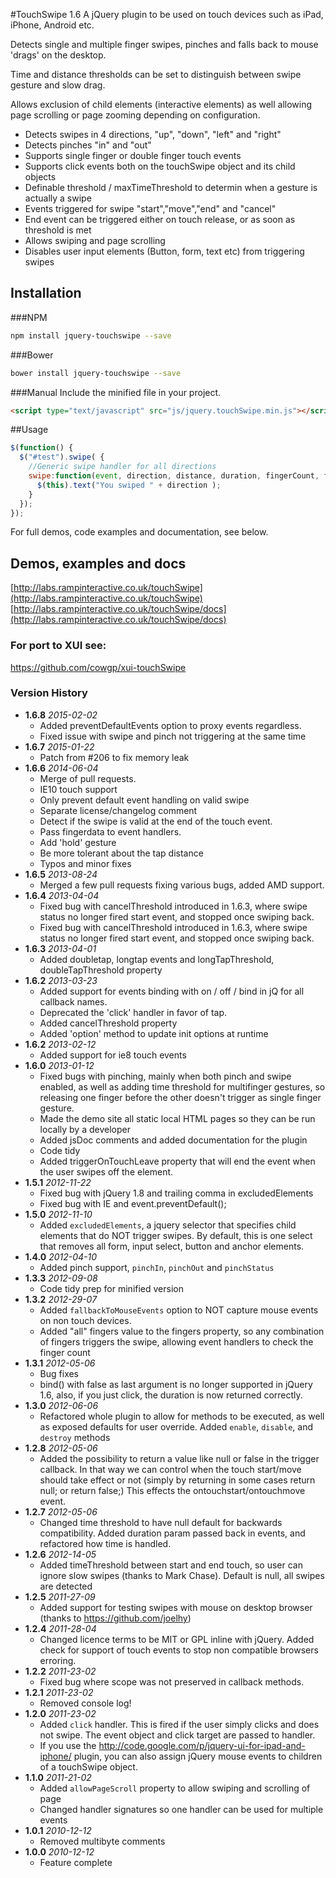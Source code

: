#TouchSwipe 1.6
A jQuery plugin to be used on touch devices such as iPad, iPhone, Android etc.

Detects single and multiple finger swipes, pinches and falls back to mouse 'drags' on the desktop.

Time and distance thresholds can be set to distinguish between swipe gesture and slow drag.

Allows exclusion of child elements (interactive elements) as well allowing page scrolling or page zooming depending on configuration.

* Detects swipes in 4 directions, "up", "down", "left" and "right"
* Detects pinches "in" and "out"
* Supports single finger or double finger touch events
* Supports click events both on the touchSwipe object and its child objects
* Definable threshold / maxTimeThreshold to determin when a gesture is actually a swipe
* Events triggered for swipe "start","move","end" and "cancel"
* End event can be triggered either on touch release, or as soon as threshold is met
* Allows swiping and page scrolling
* Disables user input elements (Button, form, text etc) from triggering swipes

## Installation  
###NPM
````bash
npm install jquery-touchswipe --save
````
###Bower
````bash
bower install jquery-touchswipe --save
````
###Manual
Include the minified file in your project.
````html
<script type="text/javascript" src="js/jquery.touchSwipe.min.js"></script>
````

##Usage
````javascript
$(function() {
  $("#test").swipe( {
    //Generic swipe handler for all directions
    swipe:function(event, direction, distance, duration, fingerCount, fingerData) {
      $(this).text("You swiped " + direction );  
    }
  });
});
````

For full demos, code examples and documentation, see below.

## Demos, examples and docs

[http://labs.rampinteractive.co.uk/touchSwipe](http://labs.rampinteractive.co.uk/touchSwipe)  
[http://labs.rampinteractive.co.uk/touchSwipe/docs](http://labs.rampinteractive.co.uk/touchSwipe/docs)

### For port to XUI see:
https://github.com/cowgp/xui-touchSwipe

### Version History

* **1.6.8** *2015-02-02*
	- Added preventDefaultEvents option to proxy events regardless.
	- Fixed issue with swipe and pinch not triggering at the same time
* **1.6.7** *2015-01-22*
	- Patch from #206 to fix memory leak
* **1.6.6** *2014-06-04*
	- Merge of pull requests.
	- IE10 touch support
	- Only prevent default event handling on valid swipe
	- Separate license/changelog comment
	- Detect if the swipe is valid at the end of the touch event.
	- Pass fingerdata to event handlers.
	- Add 'hold' gesture
	- Be more tolerant about the tap distance
	- Typos and minor fixes
* **1.6.5** *2013-08-24*
	- Merged a few pull requests fixing various bugs, added AMD support.
* **1.6.4** *2013-04-04*
	- Fixed bug with cancelThreshold introduced in 1.6.3, where swipe status no longer fired start event, and stopped once swiping back.
	- Fixed bug with cancelThreshold introduced in 1.6.3, where swipe status no longer fired start event, and stopped once swiping back.
* **1.6.3** *2013-04-01*
	- Added doubletap, longtap events and longTapThreshold, doubleTapThreshold property
* **1.6.2**	*2013-03-23*
	- Added support for events binding with on / off / bind in jQ for all callback names.
	- Deprecated the 'click' handler in favor of tap.
	- Added cancelThreshold property
	- Added 'option' method to update init options at runtime
* **1.6.2**	*2013-02-12*
	- Added support for ie8 touch events
* **1.6.0** *2013-01-12*
	- Fixed bugs with pinching, mainly when both pinch and swipe enabled, as well as adding time threshold for multifinger gestures, so releasing one finger before the other doesn't trigger as single finger gesture.
	- Made the demo site all static local HTML pages so they can be run locally by a developer
	- Added jsDoc comments and added documentation for the plugin
	- Code tidy
	- Added triggerOnTouchLeave property that will end the event when the user swipes off the element.
* **1.5.1** *2012-11-22*
	- Fixed bug with jQuery 1.8 and trailing comma in excludedElements
	- Fixed bug with IE and event.preventDefault();
* **1.5.0** *2012-11-10*
	- Added `excludedElements`, a jquery selector that specifies child elements that do NOT trigger swipes. By default, this is one select that removes all form, input select, button and anchor elements.
* **1.4.0** *2012-04-10*
	- Added pinch support, `pinchIn`, `pinchOut` and `pinchStatus`
* **1.3.3** *2012-09-08*
	- Code tidy prep for minified version
* **1.3.2** *2012-29-07*
	- Added `fallbackToMouseEvents` option to NOT capture mouse events on non touch devices.
	- Added "all" fingers value to the fingers property, so any combination of fingers triggers the swipe, allowing event handlers to check the finger count
* **1.3.1** *2012-05-06*
	- Bug fixes  
	- bind() with false as last argument is no longer supported in jQuery 1.6, also, if you just click, the duration is now returned correctly.
* **1.3.0** *2012-06-06*
	- Refactored whole plugin to allow for methods to be executed, as well as exposed defaults for user override. Added `enable`, `disable`, and `destroy` methods
* **1.2.8** *2012-05-06*
	- Added the possibility to return a value like null or false in the trigger callback. In that way we can control when the touch start/move should take effect or not (simply by returning in some cases return null; or return false;) This effects the ontouchstart/ontouchmove event.
* **1.2.7** *2012-05-06*
	- Changed time threshold to have null default for backwards compatibility. Added duration param passed back in events, and refactored how time is handled.
* **1.2.6** *2012-14-05*
 	- Added timeThreshold between start and end touch, so user can ignore slow swipes (thanks to Mark Chase). Default is null, all swipes are detected
* **1.2.5** *2011-27-09*
	- Added support for testing swipes with mouse on desktop browser (thanks to https://github.com/joelhy)
* **1.2.4** *2011-28-04*
	- Changed licence terms to be MIT or GPL inline with jQuery. Added check for support of touch events to stop non compatible browsers erroring.
* **1.2.2** *2011-23-02*
	- Fixed bug where scope was not preserved in callback methods.
* **1.2.1** *2011-23-02*
	- Removed console log!
* **1.2.0** *2011-23-02*
	- Added `click` handler. This is fired if the user simply clicks and does not swipe. The event object and click target are passed to handler.
	- If you use the http://code.google.com/p/jquery-ui-for-ipad-and-iphone/ plugin, you can also assign jQuery mouse events to children of a touchSwipe object.
* **1.1.0** *2011-21-02*
	- Added `allowPageScroll` property to allow swiping and scrolling of page
	- Changed handler signatures so one handler can be used for multiple events
* **1.0.1** *2010-12-12*
	- Removed multibyte comments
* **1.0.0** *2010-12-12*
	- Feature complete
